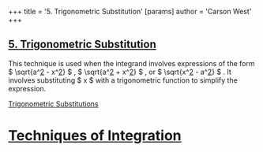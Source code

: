 +++
 title = '5. Trigonometric Substitution'
[params]
	author = 'Carson West'
+++
## [5. Trigonometric Substitution](./../5.-trigonometric-substitution/) 
This technique is used when the integrand involves expressions of the form  $ \sqrt{a^[2](./../2/) - x^[2](./../2/)} $ ,  $ \sqrt{a^[2](./../2/) + x^[2](./../2/)} $ , or  $ \sqrt{x^[2](./../2/) - a^[2](./../2/)} $ .  It involves substituting  $ x $  with a trigonometric function to simplify the expression.

[Trigonometric Substitutions](./../trigonometric-substitutions/)

# [Techniques of Integration](./../techniques-of-integration/)